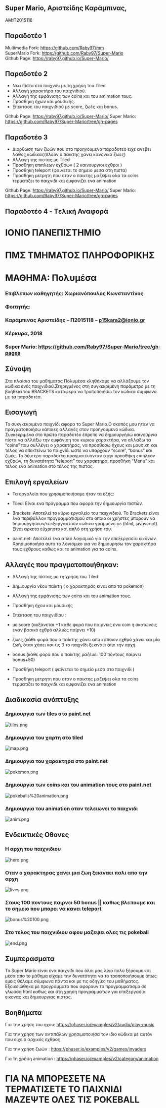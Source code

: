 ## Super Mario, Αριστείδης Καράμπινας,
ΑΜ:Π2015118

## Παραδοτέο 1<br>
Multimedia Fork: https://github.com/Raby97/mm<br>
SuperMario Fork: https://github.com/Raby97/Super-Mario<br>
Github Page: https://raby97.github.io/Super-Mario/<br>


## Παραδοτέο 2

* Νέα πίστα στο παιχνίδι με τη χρήση του Tiled
* Αλλαγή χαρακτήρα  του παιχνιδιού.
* Αλλαγή της εμφάνισης των coins και του amimation τους.
* Προσθήκη ήχων και μουσικής.
* Επέκταση του παιχνιδιού με score, ζωές και bonus.

 Github Page: https://raby97.github.io/Super-Mario/
 Super Mario: https://github.com/Raby97/Super-Mario/tree/gh-pages
## Παραδοτέο 3

* Διορθωση των ζωών που στο προηγουμενο παραδοτεο ειχε ανεβει λαθος κωδικας(πλεον ο παικτης χανει κανονικα ζωες)
* Αλλαγη της πιστας με Tiled
* Προσθηκη επιπλεων εχθρων ( 2 καινουργιοι εχθροι )
* Προσθηκη teleport (φαινεται το σημειο μεσα στη πιστα)
* Προσθηκη μετρητη που οταν ο παικτης μαζεψει ολα τα coins τερματιζει το παιχνιδι και εμφανιζει ενα animation

 Github Page: https://raby97.github.io/Super-Mario/
 Super Mario: https://github.com/Raby97/Super-Mario/tree/gh-pages

## Παραδοτέο 4 - Tελική Αναφορά

# ΙΟΝΙΟ ΠΑΝΕΠΙΣΤΗΜΙΟ
# ΠΜΣ ΤΜΗΜΑΤΟΣ ΠΛΗΡΟΦΟΡΙΚΗΣ
# ΜΑΘΗΜΑ: Πολυμέσα

###  Επιβλέπων καθηγητής: Χωριανόπουλος Κωνσταντίνος 
### Φοιτητής: 
### Καράμπινας Αριστείδης – Π2015118 – p15kara2@ionio.gr

### Κέρκυρα, 2018

### Super Mario: https://github.com/Raby97/Super-Mario/tree/gh-pages

## Σύνοψη
Στα πλαίσια του μαθήματος Πολυμέσα κληθήκαμε να αλλάξουμε τον κωδικα ενός παιχνιδιού.Στηριγμένος στη συγκεκριμένη παράμετρο με τη βοήθεια του BRACKETS κατάφερα να τροποποιήσω τον κώδικα σύμφωνα με τα παραδοτέα.

## Εισαγωγή
Το συκγκεκριμένο παιχνίδι αφορα το Super Mario.Ο σκοπός μου ηταν να πραγματοποιήσω κάποιες αλλαγές στον προηγούμενο κώδικα. Συγκεκριμένα στο πρώτο παραδοτέο έπρεπε να δημιουργήσω καινούργια πίστα να αλλάξω την εμφάνιση του κυριου χαρακτήρα, να αλλαξω τα “coins” που συλλέγει ο χαρακτήρας, να προσθεσω ήχους και μουσικη και τέλος να επεκτείνω το παιχνίδι ωστε να υπαρχουν “score”, “bonus” και ζωές. Το δέυτερο παραδοτέο πραγματέυονταν στην προσθήκη επιπλέον εχθρών, τη δυνατότητα “teleport” του χαρακτηρα, προσθήκη “Menu” και τελος ενα animation στο τέλος της πιστας. 

## Επιλογή εργαλείων

* Τα εργαλεία που χρησιμοποιήσαμε ήταν τα εξής:

* Tiled: Είναι ενα πρόγραμμα που αφορά την δημιουργία πιστών.

* Brackets: Αποτελεί το κύριο εργαλείο του παιχνιδιού. Το Brackets είναι ένα  περιβάλλον προγραμματισμού στο οποιο οι χρήστες μπορούν να δημιουργήσουν/επεξεργαστούν κωδικα γραμμενο σε (html, javascript). Είναι αρκετα εύχρηστο και απλό στη χρήση του.

* paint.net: Αποτελεί ένα απλό λογισμικό για την επεξεργασία εικόνων. Χρησιμοποιήσα αυτο το λογισμικο για να δημιουρησω τον χαρακτήρα τους εχθρους καθως και το animation για τα coins.

## Αλλαγές που πραγματοποιήθηκαν:

* Αλλαγή της πίστας με τη χρήση του Tiled

* Δημιουργία νέου παίκτη ( ο χαρακτηρας ειναι απο τα pokemon)

* Αλλαγή της εμφάνισης των coins και του animation τους.

* Προσθήκη ήχου και μουσικής

* Επέκταση του παιχνιδίου :

* με score (αυξάνεται +1 κάθε φορά που παίρνεις ένα coin η σκοτώνεις εναν βασικό εχθρό αλλιώς παίρνει +10)
* ζωες (κάθε φορά που ο παίκτης χάνει απο κάποιον εχθρό χάνει και μία ζωή, όταν χάσει και τις 3 το παιχνίδι ξεκινάει απο την αρχή 
* bonus (κάθε φορά που ο παίκτης μαζέυει 100 πόντους παίρνει bonus+50)
* Προσθήκη teleport ( φαίνεται το σημείο μεσα στο παιχνιδί )
* Προσθηκη μετρητη που οταν ο παικτης μαζεψει ολα τα coins τερματιζει το παιχνιδι και εμφανιζει ενα animation


## Διαδικασία ανάπτυξης 

### Δημιουργια των tiles στο paint.net
![tiles.png](https://github.com/Raby97/Super-Mario/blob/gh-pages/tiles.png)

### Δημιουργια του χαρτη στο tiled
![map.png](https://github.com/Raby97/Super-Mario/blob/gh-pages/map.png)

### Δημιουργια του χαρακτηρα στο paint.net
![pokemon.png](https://github.com/Raby97/Super-Mario/blob/gh-pages/pokemon.png)

### Δημιουργια των coins και του animation τους στο paint.net
![pokeballs%20animation.png](https://github.com/Raby97/Super-Mario/blob/gh-pages/pokeballs%20animation.png)

### Δημιουργια του animation οταν τελειωνει το παιχνιδι
![anim.png](https://github.com/Raby97/Super-Mario/blob/gh-pages/anim.png)

## Ενδεικτικές Οθονες

### Η αρχη του παιχνιδιου
![hero.png](https://github.com/Raby97/Super-Mario/blob/gh-pages/hero.png)

### Οταν ο χαρακτηρας χανει μια ζωη ξεκιναει παλι απο την αρχη
![lives.png](https://github.com/Raby97/Super-Mario/blob/gh-pages/lives.png)

### Στους 100 ποντους παιρνει 50 bonus || καθως βλεπουμε και το σημειο που μπορει να κανει teleport 
![bonus%20100.png](https://github.com/Raby97/Super-Mario/blob/gh-pages/bonus%20100.png)

### Στο τελος του παιχνιδιου αφου μαζεψει ολες τις pokeball 
![end.png](https://github.com/Raby97/Super-Mario/blob/gh-pages/end.png)


## Συμπερασματα

To Super Mario είναι ενα παιχνίδι που όλοι μας λίγο πολύ ξέρουμε και μέσα απο το μάθημα είχαμε την δυνατότητα να το τροποποιήσουμε όπως εμεις θέλαμε σύμφωνα πάντα και με τις οδηγίες του μαθήματος. Εξοικειώθηκα με προγράμματα που αφορουν το προγραμματισμο σε γλωσσα html καθως και στη χρηση προγραμματων για επεξεργασια εικονας και δημιουργιας πιστας.

## Βοηθήματα

Για την χρήση του ηχου:
https://phaser.io/examples/v2/audio/play-music

Για την χρήση των αντιπάλων χρησιμοποιήσα τον ιδιο κώδικα με αυτόν που είχε ο αρχικός εχθρος

Για την χρήση ζωών :
https://phaser.io/examples/v2/games/invaders

Για τη χρήση animation :
https://phaser.io/examples/v2/category/animation

# ΓΙΑ ΝΑ ΜΠΟΡΕΣΕΤΕ ΝΑ ΤΕΡΜΑΤΙΣΕΤΕ ΤΟ ΠΑΙΧΝΙΔΙ ΜΑΖΕΨΤΕ ΟΛΕΣ ΤΙΣ POKEBALL

